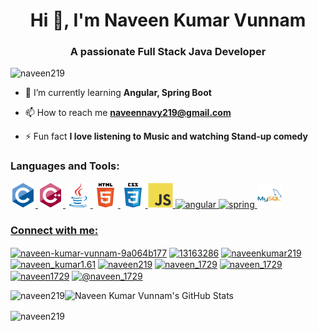 <h1 align="center">Hi 👋, I'm Naveen Kumar Vunnam</h1>
<h3 align="center">A passionate Full Stack Java Developer</h3>

<p align="left"> <img src="https://komarev.com/ghpvc/?username=naveen219&label=Profile%20views&color=0e75b6&style=flat" alt="naveen219" /> </p>

- 🌱 I’m currently learning **Angular, Spring Boot**

- 📫 How to reach me **naveennavy219@gmail.com**

- ⚡ Fun fact **I love listening to Music and watching Stand-up comedy**

 <h3 align="left">Languages and Tools:</h3>
<p align="left">
 
  <a href="https://www.cprogramming.com/" target="_blank" rel="noreferrer"> 
    <img src="https://raw.githubusercontent.com/devicons/devicon/master/icons/c/c-original.svg" alt="c" width="40" height="40"/>
  </a> 
  <a href="https://www.w3schools.com/cpp/" target="_blank" rel="noreferrer"> 
    <img src="https://raw.githubusercontent.com/devicons/devicon/master/icons/cplusplus/cplusplus-original.svg" alt="cplusplus" width="40" height="40"/> 
  </a> 
  <a href="https://www.java.com" target="_blank" rel="noreferrer">
  <img src="https://raw.githubusercontent.com/devicons/devicon/master/icons/java/java-original.svg" alt="java" width="40" height="40"/>
  </a> 
    <a href="https://www.w3.org/html/" target="_blank" rel="noreferrer">
    <img src="https://raw.githubusercontent.com/devicons/devicon/master/icons/html5/html5-original-wordmark.svg" alt="html5" width="40" height="40"/> 
  </a>
  <a href="https://www.w3schools.com/css/" target="_blank" rel="noreferrer"> 
    <img src="https://raw.githubusercontent.com/devicons/devicon/master/icons/css3/css3-original-wordmark.svg" alt="css3" width="40" height="40"/> 
  </a> 
 
  <a href="https://developer.mozilla.org/en-US/docs/Web/JavaScript" target="_blank" rel="noreferrer"> 
    <img src="https://raw.githubusercontent.com/devicons/devicon/master/icons/javascript/javascript-original.svg" alt="javascript" width="40" height="40"/> 
  </a> 
  
  </a> 
   <a href="https://angular.io" target="_blank" rel="noreferrer"> 
   <img src="https://angular.io/assets/images/logos/angular/angular.svg" alt="angular" width="40" height="40"/> 
  </a>
  <a href="https://spring.io/" target="_blank" rel="noreferrer"> 
    <img src="https://www.vectorlogo.zone/logos/springio/springio-icon.svg" alt="spring" width="40" height="40"/>
  </a> 
  <a href="https://www.mysql.com/" target="_blank" rel="noreferrer">
    <img src="https://raw.githubusercontent.com/devicons/devicon/master/icons/mysql/mysql-original-wordmark.svg" alt="mysql" width="40" height="40"/> </a> <a href="https://postman.com" target="_blank" rel="noreferrer">
</p>
<h3 align="left">Connect with me:</h3>
<p align="left">
<a href="https://linkedin.com/in/naveen-kumar-vunnam-9a064b177" target="blank"><img align="center" src="https://raw.githubusercontent.com/rahuldkjain/github-profile-readme-generator/master/src/images/icons/Social/linked-in-alt.svg" alt="naveen-kumar-vunnam-9a064b177" height="30" width="40" /></a>
<a href="https://stackoverflow.com/users/13163286" target="blank"><img align="center" src="https://raw.githubusercontent.com/rahuldkjain/github-profile-readme-generator/master/src/images/icons/Social/stack-overflow.svg" alt="13163286" height="30" width="40" /></a>
<a href="https://fb.com/naveenkumar219" target="blank"><img align="center" src="https://raw.githubusercontent.com/rahuldkjain/github-profile-readme-generator/master/src/images/icons/Social/facebook.svg" alt="naveenkumar219" height="30" width="40" /></a>
<a href="https://instagram.com/naveen_kumar1.61" target="blank"><img align="center" src="https://raw.githubusercontent.com/rahuldkjain/github-profile-readme-generator/master/src/images/icons/Social/instagram.svg" alt="naveen_kumar1.61" height="30" width="40" /></a>
<a href="https://www.codechef.com/users/naveen219" target="blank"><img align="center" src="https://cdn.jsdelivr.net/npm/simple-icons@3.1.0/icons/codechef.svg" alt="naveen219" height="30" width="40" /></a>
<a href="https://www.hackerrank.com/naveen_1729" target="blank"><img align="center" src="https://raw.githubusercontent.com/rahuldkjain/github-profile-readme-generator/master/src/images/icons/Social/hackerrank.svg" alt="naveen_1729" height="30" width="40" /></a>
<a href="https://codeforces.com/profile/naveen_1729" target="blank"><img align="center" src="https://raw.githubusercontent.com/rahuldkjain/github-profile-readme-generator/master/src/images/icons/Social/codeforces.svg" alt="naveen_1729" height="30" width="40" /></a>
<a href="https://www.leetcode.com/naveen1729" target="blank"><img align="center" src="https://raw.githubusercontent.com/rahuldkjain/github-profile-readme-generator/master/src/images/icons/Social/leet-code.svg" alt="naveen1729" height="30" width="40" /></a>
<a href="https://www.hackerearth.com/@naveen_1729" target="blank"><img align="center" src="https://raw.githubusercontent.com/rahuldkjain/github-profile-readme-generator/master/src/images/icons/Social/hackerearth.svg" alt="@naveen_1729" height="30" width="40" /></a>
</p>
<p>
          <img align="left"  src="https://github-readme-stats.vercel.app/api/top-langs?username=naveen219&show_icons=true&locale=en&layout=compact" alt="naveen219" /></p>
<p>&nbsp;
  <img  align = "left"  alt="Naveen Kumar Vunnam's GitHub Stats" src="https://github-readme-stats.vercel.app/api?username=Naveen219&show_icons=true&hide_border=false&title_color=ff652f&icon_color=FFE400&bg_color=09131B&text_color=ffffff&border_color=0c1a25" />
 </p>


<p><img align="center" src="https://github-readme-streak-stats.herokuapp.com/?user=naveen219&" alt="naveen219" /></p>
